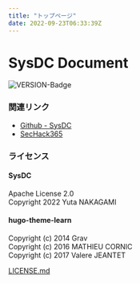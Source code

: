 ```yaml
---
title: "トップページ"
date: 2022-09-23T06:33:39Z
---
```


# SysDC Document

![VERSION-Badge](https://img.shields.io/github/v/release/Yuta1004/SysDC?style=for-the-badge)

### 関連リンク

- [Github - SysDC](https://github.com/Yuta1004/SysDC)
- [SecHack365](https://sechack365.nict.go.jp/)

### ライセンス

#### SysDC

Apache License 2.0  
Copyright 2022 Yuta NAKAGAMI

#### hugo-theme-learn

Copyright (c) 2014 Grav  
Copyright (c) 2016 MATHIEU CORNIC  
Copyright (c) 2017 Valere JEANTET

[LICENSE.md](https://github.com/matcornic/hugo-theme-learn/blob/master/LICENSE.md)
